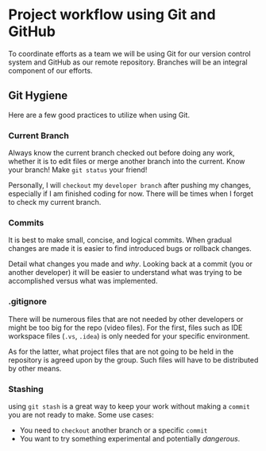 # Project workflow using Git and GitHub
To coordinate efforts as a team we will be using Git for our version control 
system and GitHub as our remote repository. Branches will be an integral 
component of our efforts.

## Git Hygiene
Here are a few good practices to utilize when using Git.

### Current Branch
Always know the current branch checked out before doing any work, whether it is
to edit files or merge another branch into the current. Know your branch! Make
`git status` your friend!

Personally, I will `checkout` my `developer branch` after pushing my changes, 
especially if I am finished coding for now. There will be times when I forget 
to check my current branch.

### Commits
It is best to make small, concise, and logical commits. When gradual changes are
made it is easier to find introduced bugs or rollback changes.

Detail what changes you made and *why*. Looking back at a commit (you or another
developer) it will be easier to understand what was trying to be accomplished
versus what was implemented.

### .gitignore
There will be numerous files that are not needed by other developers or might
be too big for the repo (video files). For the first, files such as IDE 
workspace files (`.vs`, `.idea`) is only needed for your specific environment. 

As for the latter, what project files that are not going to be held in the 
repository is agreed upon by the group. Such files will have to be distributed
by other means.

### Stashing
using `git stash` is a great way to keep your work without making a `commit` you
are not ready to make. Some use cases:
* You need to `checkout` another branch or a specific `commit`
* You want to try something experimental and potentially *dangerous*.
